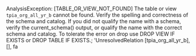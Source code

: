 AnalysisException: [TABLE_OR_VIEW_NOT_FOUND] The table or view `tpia_org_all_yr_b` cannot be found. Verify the spelling and correctness of the schema and catalog.
If you did not qualify the name with a schema, verify the current_schema() output, or qualify the name with the correct schema and catalog.
To tolerate the error on drop use DROP VIEW IF EXISTS or DROP TABLE IF EXISTS.;
'UnresolvedRelation [tpia_org_all_yr_b], [], fa
